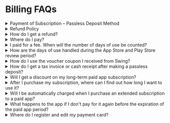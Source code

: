 # Billing FAQs

<details>

<summary>Payment of Subscription – Passless Deposit Method</summary>

When you proceed to pay for the swing pass by depositing it without a pass!!

Select a product on the payment page, select a payment method with a passless deposit→→ confirm your phone number and the confirmation page will pop up the confirmation page for your deposit account and payment information.

The user can check the payment information and make a deposit to the account.

After the passless deposit is completed, you will need to select the \[Send deposit completion email to administrator] button.

You only need to press the button to check the details of your deposit and put the pass directly in.

(See image)

[![](https://s3.ap-northeast-2.amazonaws.com/swing2bucket/resource/image/help/fdfa55db750c4ddf08437d1f399bf98c.png)](http://blog.naver.com/PostView.nhn?blogId=swing2app\&Redirect=View\&logNo=220719686112\&categoryNo=49\&isAfterWrite=true\&redirect=View\&widgetTypeCall=true\&directAccess=false)

\* If you make a passless deposit without going through the payment page, please send a deposit confirmation e-mail to Swing

Example) Hello I just deposited 33,000 won in OOO name.

\*Swing Account: App name to be used: Purchased product:

If you don't send us this email, we won't be able to see which customers have paid for which products or which apps they need to apply to.

Therefore, please be sure to send us a confirmation email.&#x20;

**\*E-mail address:** <mark style="color:blue;">help@swing2app.co.kr</mark>

</details>

<details>

<summary>Refund Policy</summary>

Unused passes and tickets purchased from the Swing-to-App can be refunded.

Please note, however, that no refunds will be given after the vouchers and prizes have been used.

**1) The refund can be fully refunded on the day of purchase of the paid subscription, but no refund will be made if the number of days of use is deducted by even one day.**

**2) When purchasing discounted products, no installment refund will be made for the remainder of the period after the date of use has commenced even for a single day.**

**3) If the payment was made by credit card or electronic payment, if the refund is made after 30 days of the payment date, the refund will be processed in the amount excluding the 10% card fee.**

**4)Unused tickets are 100% refundable.**

Even if your app isn't released to the Store, agency fees won't be refunded for apps that have used a ticket to register for the Store.

**5) For free passes and tickets received free of charge, such as coupons, even if you have not used them, there will be no refund.**

\*To apply for a refund, please refer to the 'How do I get a refund' section below.

</details>

<details>

<summary>How do I get a refund? </summary>

<mark style="color:blue;">Payment - When you enter \[My Payment Status], the \[Request for Refund]</mark> button will pop up for the product you have paid.

You can get a refund by selecting the Request a Refund button.

\*At this time, you can only apply for a refund for unused tickets and tickets.

The Request a Refund button does not appear for used tickets!

Even if the refund application is completed in the swing, the cancellation authorization may take 1 to 4 days, depending on the card company.

For passless deposits and real-time bank transfers, simply apply for a refund and email the bank name and account number to be refunded to the Swing Help Center.&#x20;

**Email**: <mark style="color:blue;">help@swing2app.co.kr</mark>

After the contact person confirms, we will re-deposit the refund amount within the same day.

</details>

<details>

<summary>Where do I pay?</summary>

For payment, you can see the app operation page – at the top of the dashboard, there is a \[Payment] menu.

Go to the Swing Pass, Ticket Purchase page/Swing Plugin purchase page, select the product you want and pay for it. Payment methods include \[Credit Card Payment, Mobile Phone Payment, Passless Deposit, Kakao Pay, Swing-to-App Electronic Payment (Pay App)]. You can choose a convenient method and make a payment.

Mobile phone payment is not more than 50,000 won, so please use other methods such as card payment, pay app, Kakao Pay, Passless deposit, etc.

Mobile phone micropayments are not available to SKT carriers, so please understand the benefits. (LG, KT only)\\

Once the payment confirmation is complete, we will add the product as your username.

**Passbook-free deposits may take some time outside business hours, weekends and holidays because the person in charge will add the voucher after the deposit has been confirmed.**&#x20;

<mark style="color:blue;">Payment</mark> – You can check your purchases and products in \[My Payment Status].

</details>

<details>

<summary>I paid for a fee. When will the number of days of use be counted?</summary>

Paid subscriptions are counted for days from the date of payment of the subscription.

For example, if you paid on March 4th, the period starts on the 4th of March.

So if you need to put an app on your stove, make sure you've finished building the app and then buy a paid subscription and upload ticket.

</details>

<details>

<summary>How are the days of use handled during the App Store and Play Store review period?</summary>

The App Store and Play Store review period takes about a week.

During the examination period, the number of days of use of the pass will be deducted as it is.

**Even if the app has not been released to the Store, the number of days of use will be counted because the app must operate normally during the review period.**

Therefore, we will not supplement the review period of the app.

Users may want to think about the review period in advance and use it as a way to add more tickets in time for the completion of the review.

</details>

<details>

<summary>How do I use the voucher coupon I received from Swing?</summary>

When you receive a swing coupon by email, the coupon has a serial number.&#x20;

**Swing homepage payment -** <mark style="color:blue;">\[Use coupon]</mark> \*\*\*\* Go to the menu, enter the serial number listed on the coupon and use the coupon.

The coupon has a redemption period, so be sure to check the expiration date. The applied product can be checked in the Payment - <mark style="color:blue;">\[My Payment Status]</mark> menu.

</details>

<details>

<summary>How do I get a tax invoice or cash receipt after making a passless deposit?</summary>

When depositing a passbook, a tax invoice and a cash receipt can be issued.

**After the deposit is completed, you can request \[Tax Invoice] or \[Cash Receipt] from the receipt item by going to the App Operation Page → Payment → Payment Status.**

<img src="https://wp.swing2app.co.kr/wp-content/uploads/2018/09/%EC%84%B8%EA%B8%88%EA%B3%84%EC%82%B0%EC%84%9C%EC%9A%94%EC%B2%AD.png" alt="" data-size="original">

**If you need a tax invoice, please request it using the above method and we will help you issue it right away.**

**\*Instructions**

1\) The issuance of the tax invoice will be issued on the basis of the date on which the payment was made, but if you request it after the actual payment date, it will be issued on the date of the request.

**2) If the payment date is more than a month, the tax invoice cannot be issued. (It can only be issued 30 days before the payment date.)**

3\) The tax invoice will be issued as an electronic tax invoice and will be issued to the e-mail address you requested, so please provide the correct e-mail address upon request.

4\) Invoice issuance – Only one of the tax invoices / cash receipts can be issued.

5\) When the issuance is completed, you can check the image of the copy of the tax invoice or cash receipt issued in My Payment Status.

**If you can't request it directly!**&#x20;

After depositing, you can also send us your <mark style="color:blue;">help@swing2spp.co.kr</mark> business registration certificate by e-mail.

Simply include your business registration certificate and tax invoice along with the email address you will receive, the name of the app you paid for, and your swing account (email address)

​

</details>

<details>

<summary>Will I get a discount on my long-term paid app subscription?</summary>

If you look at the prices of your products, we offer 6 months and 12 months at a discount.

\-19-20% discount on 6-month subscription purchase

\-26%-30% discount on 12-month subscription purchase

You can buy a 1-month pass cheaper than you would for a 1-month pass, and the discount rate varies from product to product, so please check the price and proceed with your purchase.

</details>

<details>

<summary>After I purchase my subscription, where can I find out how long I want to use it?</summary>

When you purchase an item, the top of the dashboard lists the name of the purchased product and the expiration date of the app.&#x20;

And \*<mark style="color:blue;">Payment-My Payment Status</mark> allows you to check the usage period along with the detailed payment status of the purchased product.

</details>

<details>

<summary>Will I be automatically charged when I purchase an extended subscription to a paid app?</summary>

It's not an automatic payment.

Therefore, after confirming the date of use, you must re-purchase on the site before the expiration of the period to extend the period of use.

Please check the date of use correctly and make your payment.

</details>

<details>

<summary>What happens to the app if I don't pay for it again before the expiration of the paid app period?</summary>

When the paid period ends, the app will also be suspended.

The app will not be deleted, so if you repurchase your subscription, the app will automatically be restored and run normally.

The number of days you can use the paid app is listed on the dashboard screen at the top of the Swing-to-App site app operation.

From the date of use D-7, you will receive an e-mail announcing the end of the service period, so you can pay before the end of the use date.

</details>

<details>

<summary>Where do I register and edit my payment card?</summary>

Homepage App Operation - Select Profile in the top right corner - When you select a payment card, you will be taken to the payment card registration page. <mark style="color:blue;">http://www.swing2app.co.kr/view/hs\_cms\_member\_setting</mark>

From that page, you can modify, register, or delete your card information.

<img src="https://wp.swing2app.co.kr/wp-content/uploads/2022/07/%EC%B9%B4%EB%93%9C%EB%93%B1%EB%A1%9D-1.png" alt="" data-size="original">

</details>
